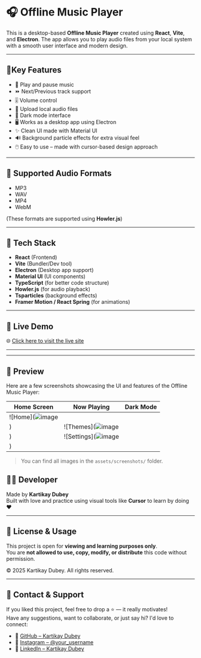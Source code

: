 # 🎧 Offline Music Player

This is a desktop-based **Offline Music Player** created using **React**, **Vite**, and **Electron**. The app allows you to play audio files from your local system with a smooth user interface and modern design.

---

## 🚀Key Features

- 🎵 Play and pause music
- ⏩ Next/Previous track support
- 🎚️ Volume control
- 📂 Upload local audio files
- 🌙 Dark mode interface
- 🖥️ Works as a desktop app using Electron
- ✨ Clean UI made with Material UI
- 🔊 Background particle effects for extra visual feel
- 🖱️ Easy to use – made with cursor-based design approach

---

## 📁 Supported Audio Formats

- MP3
- WAV
- MP4
- WebM


(These formats are supported using **Howler.js**)

---

## 🧱 Tech Stack

- **React** (Frontend)
- **Vite** (Bundler/Dev tool)
- **Electron** (Desktop app support)
- **Material UI** (UI components)
- **TypeScript** (for better code structure)
- **Howler.js** (for audio playback)
- **Tsparticles** (background effects)
- **Framer Motion / React Spring** (for animations)

---

## 🚀 Live Demo

🌐 [Click here to visit the live site](https://kartikay-dubey.github.io/Swift-Music-Player/)

---

---

## 📸 Preview

Here are a few screenshots showcasing the UI and features of the Offline Music Player:

| Home Screen | Now Playing | Dark Mode |
|-------------|-------------|-----------|
| ![Home](![image](https://github.com/user-attachments/assets/04e6b290-8fd7-4cff-9db5-d809c492cb7e)
) | ![Themes](![image](https://github.com/user-attachments/assets/97ce9717-16be-4845-9b72-f6384e8e229a)
) | ![Settings](![image](https://github.com/user-attachments/assets/0d2a75e3-61c6-4554-8e75-f8e708bf841b)
) |

> You can find all images in the `assets/screenshots/` folder.


## 👨‍💻 Developer

Made by **Kartikay Dubey**  
Built with love and practice using visual tools like **Cursor** to learn by doing ❤️

---

## 📢 License & Usage

This project is open for **viewing and learning purposes only**.  
You are **not allowed to use, copy, modify, or distribute** this code without permission.

© 2025 Kartikay Dubey. All rights reserved.

---

## 📧 Contact & Support

If you liked this project, feel free to drop a ⭐ — it really motivates!  
Have any suggestions, want to collaborate, or just say hi? I'd love to connect:

- 🔗 [GitHub – Kartikay Dubey](https://github.com/Kartikay-Dubey)
- 📸 [Instagram – @your_username](https://www.instagram.com/altruistic_kd/)
- 💼 [LinkedIn – Kartikay Dubey](https://www.linkedin.com/in/kartikay-dubey-98ba73313/)

